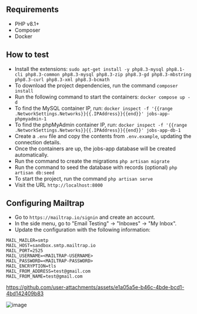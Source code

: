 ## Requirements

- PHP v8.1+
- Composer
- Docker

## How to test

- Install the extensions: `sudo apt-get install -y php8.3-mysql php8.1-cli php8.3-common php8.3-mysql php8.3-zip php8.3-gd php8.3-mbstring php8.3-curl php8.3-xml php8.3-bcmath`
- To download the project dependencies, run the command `composer install`
- Run the following command to start the containers:  `docker compose up -d`
- To find the MySQL container IP, run: `docker inspect -f '{{range .NetworkSettings.Networks}}{{.IPAddress}}{{end}}' jobs-app-phpmyadmin-1`
- To find the phpMyAdmin container IP, run: `docker inspect -f '{{range .NetworkSettings.Networks}}{{.IPAddress}}{{end}}' jobs-app-db-1`
- Create a `.env` file and copy the contents from `.env.example`, updating the connection details.
- Once the containers are up, the jobs-app database will be created automatically.
- Run the command to create the migrations `php artisan migrate`
- Run the command to seed the database with records (optional) `php artisan db:seed`
- To start the project, run the command `php artisan serve`
- Visit the URL `http://localhost:8000`

## Configuring Mailtrap

- Go to `https://mailtrap.io/signin` and create an account.
- In the side menu, go to "Email Testing" -> "Inboxes" -> "My Inbox".
- Update the configuration with the following information:

```
MAIL_MAILER=smtp
MAIL_HOST=sandbox.smtp.mailtrap.io
MAIL_PORT=2525
MAIL_USERNAME=<MAILTRAP-USERNAME>
MAIL_PASSWORD=<MAILTRAP-PASSWORD>
MAIL_ENCRYPTION=tls
MAIL_FROM_ADDRESS=test@gmail.com
MAIL_FROM_NAME=test@gmail.com
```

https://github.com/user-attachments/assets/e1a05a5e-b46c-4bde-bcd1-4bd142409b83

![image](https://github.com/user-attachments/assets/c5441372-6ca8-4106-b216-5a18afe88304)
